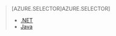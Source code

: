 > [AZURE.SELECTOR]AZURE.SELECTOR]
> 
> * [.NET](../articles/storage/storage-client-side-encryption.md)
> * [Java](../articles/storage/storage-client-side-encryption-java.md)
> 
> 
